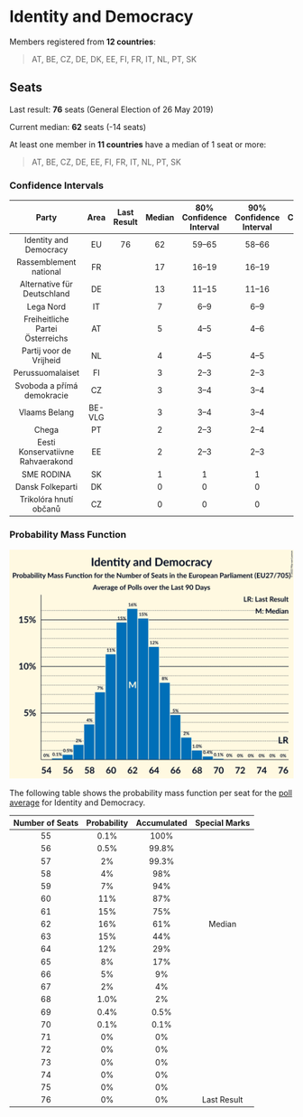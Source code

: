 # Identity and Democracy

Members registered from **12 countries**:

> AT, BE, CZ, DE, DK, EE, FI, FR, IT, NL, PT, SK

## Seats

Last result: **76** seats (General Election of 26 May 2019)

Current median: **62** seats (-14 seats)

At least one member in **11 countries** have a median of 1 seat or more:

> AT, BE, CZ, DE, EE, FI, FR, IT, NL, PT, SK

### Confidence Intervals

| Party | Area | Last Result | Median | 80% Confidence Interval | 90% Confidence Interval | 95% Confidence Interval | 99% Confidence Interval |
|:-----:|:----:|:-----------:|:------:|:-----------------------:|:-----------------------:|:-----------------------:|:-----------------------:|
| Identity and Democracy | EU | 76 | 62 | 59–65 | 58–66 | 58–67 | 56–69 |
| Rassemblement national | FR | | 17 | 16–19 | 16–19 | 16–19 | 15–20 |
| Alternative für Deutschland | DE | | 13 | 11–15 | 11–16 | 10–16 | 10–17 |
| Lega Nord | IT | | 7 | 6–9 | 6–9 | 6–9 | 5–10 |
| Freiheitliche Partei Österreichs | AT | | 5 | 4–5 | 4–6 | 4–6 | 4–6 |
| Partij voor de Vrijheid | NL | | 4 | 4–5 | 4–5 | 3–6 | 3–6 |
| Perussuomalaiset | FI | | 3 | 2–3 | 2–3 | 2–3 | 2–3 |
| Svoboda a přímá demokracie | CZ | | 3 | 3–4 | 3–4 | 2–5 | 2–5 |
| Vlaams Belang | BE-VLG | | 3 | 3–4 | 3–4 | 3–4 | 3–4 |
| Chega | PT | | 2 | 2–3 | 2–4 | 1–4 | 1–4 |
| Eesti Konservatiivne Rahvaerakond | EE | | 2 | 2–3 | 2–3 | 2–3 | 2–3 |
| SME RODINA | SK | | 1 | 1 | 1 | 1 | 0–2 |
| Dansk Folkeparti | DK | | 0 | 0 | 0 | 0 | 0 |
| Trikolóra hnutí občanů | CZ | | 0 | 0 | 0 | 0 | 0 |

### Probability Mass Function

![Graph with seats probability mass function not yet produced](average-2022-11-30-seats-pmf-identityanddemocracy.png "Seats Probability Mass Function")

The following table shows the probability mass function per seat for the [poll average](average-2022-11-30.html) for Identity and Democracy.

| Number of Seats | Probability | Accumulated | Special Marks |
|:---------------:|:-----------:|:-----------:|:-------------:|
| 55 | 0.1% | 100% |  |
| 56 | 0.5% | 99.8% |  |
| 57 | 2% | 99.3% |  |
| 58 | 4% | 98% |  |
| 59 | 7% | 94% |  |
| 60 | 11% | 87% |  |
| 61 | 15% | 75% |  |
| 62 | 16% | 61% | Median |
| 63 | 15% | 44% |  |
| 64 | 12% | 29% |  |
| 65 | 8% | 17% |  |
| 66 | 5% | 9% |  |
| 67 | 2% | 4% |  |
| 68 | 1.0% | 2% |  |
| 69 | 0.4% | 0.5% |  |
| 70 | 0.1% | 0.1% |  |
| 71 | 0% | 0% |  |
| 72 | 0% | 0% |  |
| 73 | 0% | 0% |  |
| 74 | 0% | 0% |  |
| 75 | 0% | 0% |  |
| 76 | 0% | 0% | Last Result |


